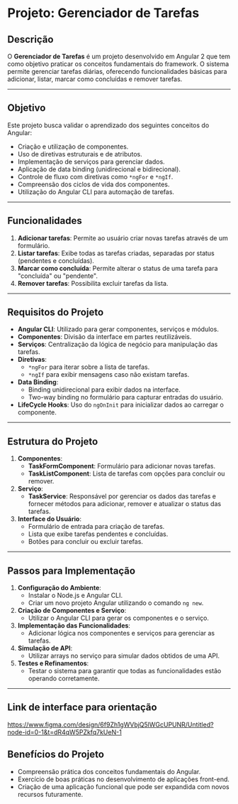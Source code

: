 # **Projeto: Gerenciador de Tarefas**

## **Descrição**
O **Gerenciador de Tarefas** é um projeto desenvolvido em Angular 2 que tem como objetivo praticar os conceitos fundamentais do framework. O sistema permite gerenciar tarefas diárias, oferecendo funcionalidades básicas para adicionar, listar, marcar como concluídas e remover tarefas.

---

## **Objetivo**
Este projeto busca validar o aprendizado dos seguintes conceitos do Angular:
- Criação e utilização de componentes.
- Uso de diretivas estruturais e de atributos.
- Implementação de serviços para gerenciar dados.
- Aplicação de data binding (unidirecional e bidirecional).
- Controle de fluxo com diretivas como `*ngFor` e `*ngIf`.
- Compreensão dos ciclos de vida dos componentes.
- Utilização do Angular CLI para automação de tarefas.

---

## **Funcionalidades**
1. **Adicionar tarefas**: Permite ao usuário criar novas tarefas através de um formulário.
2. **Listar tarefas**: Exibe todas as tarefas criadas, separadas por status (pendentes e concluídas).
3. **Marcar como concluída**: Permite alterar o status de uma tarefa para "concluída" ou "pendente".
4. **Remover tarefas**: Possibilita excluir tarefas da lista.

---

## **Requisitos do Projeto**
- **Angular CLI**: Utilizado para gerar componentes, serviços e módulos.
- **Componentes**: Divisão da interface em partes reutilizáveis.
- **Serviços**: Centralização da lógica de negócio para manipulação das tarefas.
- **Diretivas**:
  - `*ngFor` para iterar sobre a lista de tarefas.
  - `*ngIf` para exibir mensagens caso não existam tarefas.
- **Data Binding**:
  - Binding unidirecional para exibir dados na interface.
  - Two-way binding no formulário para capturar entradas do usuário.
- **LifeCycle Hooks**: Uso do `ngOnInit` para inicializar dados ao carregar o componente.

---

## **Estrutura do Projeto**
1. **Componentes**:
   - **TaskFormComponent**: Formulário para adicionar novas tarefas.
   - **TaskListComponent**: Lista de tarefas com opções para concluir ou remover.
2. **Serviço**:
   - **TaskService**: Responsável por gerenciar os dados das tarefas e fornecer métodos para adicionar, remover e atualizar o status das tarefas.
3. **Interface do Usuário**:
   - Formulário de entrada para criação de tarefas.
   - Lista que exibe tarefas pendentes e concluídas.
   - Botões para concluir ou excluir tarefas.

---

## **Passos para Implementação**
1. **Configuração do Ambiente**:
   - Instalar o Node.js e Angular CLI.
   - Criar um novo projeto Angular utilizando o comando `ng new`.
2. **Criação de Componentes e Serviço**:
   - Utilizar o Angular CLI para gerar os componentes e o serviço.
3. **Implementação das Funcionalidades**:
   - Adicionar lógica nos componentes e serviços para gerenciar as tarefas.
4. **Simulação de API**:
   - Utilizar arrays no serviço para simular dados obtidos de uma API.
5. **Testes e Refinamentos**:
   - Testar o sistema para garantir que todas as funcionalidades estão operando corretamente.

---
## **Link de interface para orientação**
https://www.figma.com/design/6f9Zh1gWVbjQ5lWGcUPUNR/Untitled?node-id=0-1&t=dR4qW5PZkfq7kUeN-1

## **Benefícios do Projeto**
- Compreensão prática dos conceitos fundamentais do Angular.
- Exercício de boas práticas no desenvolvimento de aplicações front-end.
- Criação de uma aplicação funcional que pode ser expandida com novos recursos futuramente.
